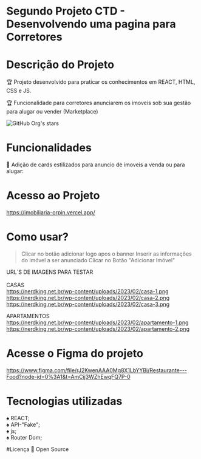 # Segundo Projeto CTD - Desenvolvendo uma pagina para Corretores

# Descrição do Projeto
:trophy: Projeto desenvolvido para praticar os conhecimentos em REACT, HTML, CSS e JS.

:trophy: Funcionalidade para corretores anunciarem os imoveis sob sua gestão para alugar ou vender (Marketplace)

![GitHub Org's stars](https://img.shields.io/github/stars/camilafernanda?style=social)

# Funcionalidades
:rocket: Adição de cards estilizados para anuncio de imoveis a venda ou para alugar:

# Acesso ao Projeto
https://imobiliaria-orpin.vercel.app/

# Como usar?
>Clicar no botão adicionar logo apos o banner
>Inserir as informações do imóvel a ser anunciado
>Clicar no Botão "Adicionar Imóvel"

URL`S DE IMAGENS PARA TESTAR<br><br>
CASAS<br>
https://nerdking.net.br/wp-content/uploads/2023/02/casa-1.png<br>
https://nerdking.net.br/wp-content/uploads/2023/02/casa-2.png	<br>
https://nerdking.net.br/wp-content/uploads/2023/02/casa-3.png<br>

APARTAMENTOS<br>
https://nerdking.net.br/wp-content/uploads/2023/02/apartamento-1.png<br>
https://nerdking.net.br/wp-content/uploads/2023/02/apartamento-2.png<br>

# Acesse o Figma do projeto
https://www.figma.com/file/rJ2KwenAAA0Mg8X1LbYYBi/Restaurante---Food?node-id=0%3A1&t=AmCij3WZhEwqFQ7P-0

# Tecnologias utilizadas

:spades: REACT;<br>
:spades: API-"Fake";<br>
:spades: js;<br>
:spades: Router Dom;<br>

#Licença
:file_folder: Open Source
